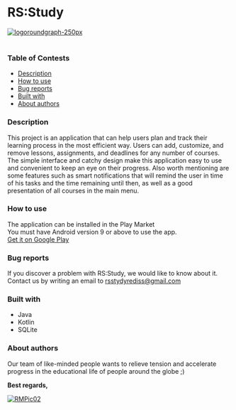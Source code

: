 # RS:Study

<a href="https://imgbb.com/"><img src="https://i.ibb.co/rxBhB9R/logoroundgraph-250px.png" alt="logoroundgraph-250px" border="0"></a><br /><a target='_blank' href='https://da.imgbb.com/'></a><br />

### Table of Contests
- [Description](https://github.com/arsenii11/RSStudy#description) 
- [How to use](https://github.com/arsenii11/RSStudy#how-to-use)
- [Bug reports](https://github.com/arsenii11/RSStudy#bug-reports)
- [Built with](https://github.com/arsenii11/RSStudy#built-with)
- [About authors](https://github.com/arsenii11/RSStudy#about-authors)

### Description

This project is an application that can help users plan and track their learning process in the most efficient way. Users can add, customize, and remove lessons, assignments, and deadlines for any number of courses. The simple interface and catchy design make this application easy to use and convenient to keep an eye on their progress. Also worth mentioning are some features such as smart notifications that will remind the user in time of his tasks and the time remaining until then, as well as a good presentation of all courses in the main menu.

### How to use
The application can be installed in the Play Market <br />
You must have Android version 9 or above to use the app. <br />
[Get it on Google Play](https://play.google.com/store/apps)

### Bug reports
If you discover a problem with RS:Study, we would like to know about it. <br />Contact us by writing an email to [rsstydyrediss@gmail.com](rsstydyrediss@gmail.com)

### Built with
- Java
- Kotlin
- SQLite 

### About authors
Our team of like-minded people wants to relieve tension and accelerate progress in the educational life of people around the globe ;)


**Best regards,**

<a href="https://imgbb.com/"><img src="https://i.ibb.co/Bw879nr/RMPic02.png" alt="RMPic02" border="0"></a>
